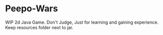 # Peepo-Wars
WIP 2d Java Game. Don't Judge, Just for learning and gaining experience.
Keep resources folder next to jar.
